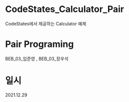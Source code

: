 # CodeStates_Calculator_Pair
CodeStates에서 제공하는 Calculator 예제

# Pair Programing
BEB_03_임준영 , BEB_03_장우석

# 일시
2021.12.29